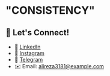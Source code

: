 
# "CONSISTENCY"

## 🔗 Let's Connect!
- 📝 [LinkedIn](https://linkedin.com/in/alireza3181)
- 📝 [Instagram](https://instagram.com/alir_aa)
- 📝 [Telegram](https://t.me/Alir_aa)
- ✉️ Email: alireza3181@example.com
<!---
Alireza3181/Alireza3181 is a ✨ special ✨ repository because its `README.md` (this file) appears on your GitHub profile.
You can click the Preview link to take a look at your changes.
--->




